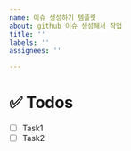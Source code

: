 ```yaml
---
name: 이슈 생성하기 템플릿
about: github 이슈 생성해서 작업
title: ''
labels: ''
assignees: ''

---
```


# ✅ Todos
- [ ] Task1
- [ ] Task2
